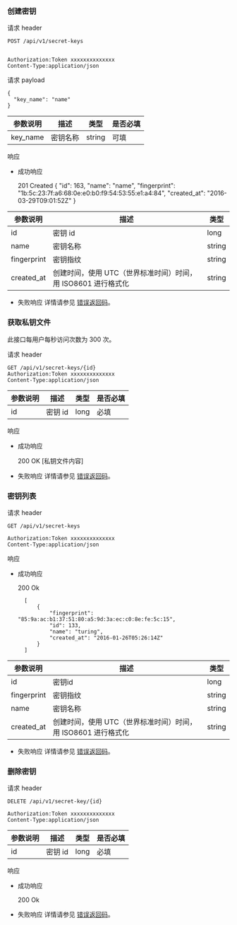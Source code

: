 ### 创建密钥

请求 header

    POST /api/v1/secret-keys


    Authorization:Token xxxxxxxxxxxxxx
    Content-Type:application/json


请求 payload

    {
      "key_name": "name"
    }



|参数说明	|描述	|类型	 | 是否必填|
|-----------|-------|--------|---------|
|key_name|密钥名称|	string	|可填|



响应
* 成功响应

   

     201 Created
        {
            "id": 163,
            "name": "name",
            "fingerprint": "1b:5c:23:7f:a6:68:0e:e0:b0:f9:54:53:55:e1:a4:84",
            "created_at": "2016-03-29T09:01:52Z"
        }

|参数说明	|描述	|类型	 |
|-----------|-------|--------|
|id	|密钥 id	|long	| 
|name|密钥名称	|string|
|fingerprint	|密钥指纹	|string|
|created_at	|创建时间，使用 UTC（世界标准时间）时间，用 ISO8601 进行格式化	|string|


* 失败响应 详情请参见 [错误返回码](./OpenAPI错误响应.md)。

### 获取私钥文件

此接口每用户每秒访问次数为 300 次。

请求 header

    GET /api/v1/secret-keys/{id}
    Authorization:Token xxxxxxxxxxxxxx
    Content-Type:application/json


|参数说明	|描述	|类型	 | 是否必填|
|-----------|-------|--------|---------|
|id	        |密钥 id|	long |     必填|


响应
* 成功响应

   

     200 OK
    [私钥文件内容]


* 失败响应 详情请参见 [错误返回码](./OpenAPI错误响应.md)。

### 密钥列表

请求 header

    GET /api/v1/secret-keys
    
    Authorization:Token xxxxxxxxxxxxxx
    Content-Type:application/json

响应

* 成功响应

   

     200 Ok
        
        [
            {
                "fingerprint": "85:9a:ac:b1:37:51:80:a5:9d:3a:ec:c0:8e:fe:5c:15",
                "id": 133,
                "name": "turing",
                "created_at": "2016-01-26T05:26:14Z"
            }
        ]



|参数说明|	描述|	  类型|
|--------|------|---------|
|id|	密钥id|	long|
|fingerprint|	密钥指纹|	string|
|name|	密钥名称|	string|
|created_at|	创建时间，使用 UTC（世界标准时间）时间，用 ISO8601 进行格式化|	string|



* 失败响应 详情请参见 [错误返回码](./OpenAPI错误响应.md)。

### 删除密钥

请求 header

    DELETE /api/v1/secret-key/{id}
    
    Authorization:Token xxxxxxxxxxxxxx
    Content-Type:application/json



|参数说明	|描述	|类型	 | 是否必填|
|-----------|-------|--------|---------|
|id	|密钥 id|	long|	必填|


响应
* 成功响应

   

     200 Ok

* 失败响应 详情请参见 [错误返回码](./OpenAPI错误响应.md)。
